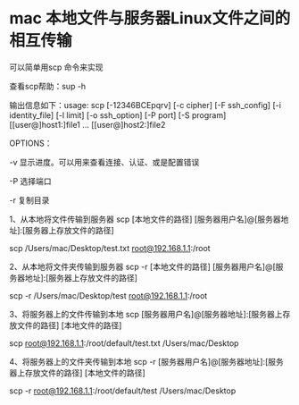 # mac 本地文件与服务器Linux文件之间的相互传输
可以简单用scp 命令来实现

查看scp帮助：sup -h

输出信息如下：usage: scp [-12346BCEpqrv] [-c cipher] [-F ssh_config] [-i identity_file]  [-l limit] [-o ssh_option] [-P port] [-S program][[user@]host1:]file1 … [[user@]host2:]file2

OPTIONS：

-v  显示进度。可以用来查看连接、认证、或是配置错误

-P 选择端口

-r 复制目录

1、从本地将文件传输到服务器
scp [本地文件的路径]   [服务器用户名]@[服务器地址]:[服务器上存放文件的路径]

scp /Users/mac/Desktop/test.txt root@192.168.1.1:/root

2、从本地将文件夹传输到服务器
scp -r [本地文件的路径]   [服务器用户名]@[服务器地址]:[服务器上存放文件的路径]

scp -r /Users/mac/Desktop/test root@192.168.1.1:/root

3、将服务器上的文件传输到本地
scp [服务器用户名]@[服务器地址]:[服务器上存放文件的路径]   [本地文件的路径]

scp root@192.168.1.1:/root/default/test.txt /Users/mac/Desktop

4、将服务器上的文件夹传输到本地
scp -r [服务器用户名]@[服务器地址]:[服务器上存放文件的路径]   [本地文件的路径]

scp -r root@192.168.1.1:/root/default/test /Users/mac/Desktop